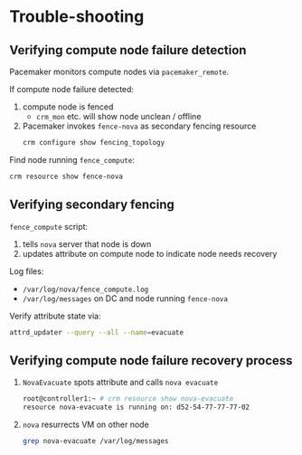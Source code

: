 <!-- .slide: data-state="section-break" id="trouble-shooting" -->
# Trouble-shooting


<!-- .slide: data-state="normal" id="verifying-node-failure-detection" data-menu-title="Failure detection" -->
## Verifying compute node failure detection

Pacemaker monitors compute nodes via `pacemaker_remote`.

If compute node failure detected:

1.  compute node is fenced
    -   `crm_mon` etc. will show node unclean / offline
1.  Pacemaker invokes `fence-nova` as secondary fencing resource
    ```sh
    crm configure show fencing_topology
    ```

Find node running `fence_compute`:

```sh
crm resource show fence-nova
```


<!-- .slide: data-state="normal" id="verifying-fence-nova" data-menu-title="Secondary fencing" -->
## Verifying secondary fencing

`fence_compute` script:

1.  tells `nova` server that node is down
1.  updates attribute on compute node to indicate node needs recovery

Log files:

-   `/var/log/nova/fence_compute.log`
-   `/var/log/messages` on DC and node running `fence-nova`

Verify attribute state via:

```sh
attrd_updater --query --all --name=evacuate
```


<!-- .slide: data-state="normal" id="verifying-node-recovery" data-menu-title="Recovery" -->
## Verifying compute node failure recovery process

1.  `NovaEvacuate` spots attribute and calls `nova evacuate`
    ```sh
    root@controller1:~ # crm resource show nova-evacuate
    resource nova-evacuate is running on: d52-54-77-77-77-02
    ```
1.  `nova` resurrects VM on other node
    ```sh
    grep nova-evacuate /var/log/messages
    ```

